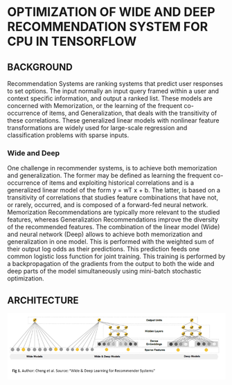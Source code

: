 
# OPTIMIZATION OF WIDE AND DEEP RECOMMENDATION SYSTEM FOR CPU IN TENSORFLOW

## BACKGROUND
Recommendation Systems are ranking systems that predict user responses to set options. The input normally an input query framed within a user and context specific information, and output a ranked list. These models are concerned with Memorization, or the learning of the frequent co-occurrence of items, and Generalization, that deals with the transitivity of these correlations.
These generalized linear models with nonlinear feature transformations are widely used for large-scale regression and classification problems with sparse inputs. 

### Wide and Deep
One challenge in recommender systems, is to achieve both memorization and generalization. The former may be defined as learning the frequent co-occurrence of items and exploiting historical correlations and is a generalized linear model of the form y = wT x + b. The latter, is based on a transitivity of correlations that studies feature combinations that have not, or rarely, occurred, and is composed of a forward-fed neural network. Memorization Recommendations are typically more relevant to the studied features, whereas Generalization Recommendations improve the diversity of the recommended features.
The combination of the linear model (Wide) and neural network (Deep) allows to achieve both memorization and generalization in one model. This is performed with the weighted sum of their output log odds as their predictions. This prediction feeds one common logistic loss function for joint training. This training is performed by a backpropagation of the gradients from the output to both the wide and deep parts of the model simultaneously using mini-batch stochastic optimization.

## ARCHITECTURE

![ARCHITECTURE](https://github.com/luisxcardozo/Recommender-Systems/blob/master/data/WDArchitecture.PNG)
